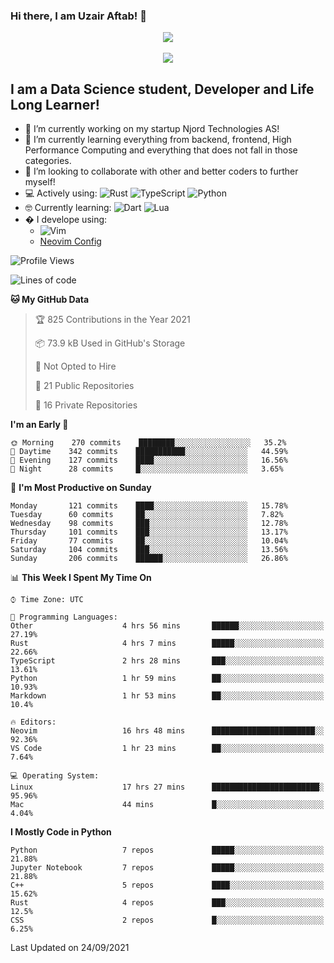 ### Hi there, I am Uzair Aftab! 👋
<div align=center>  
<img src="https://github-readme-stats.vercel.app/api?username=uzaaft&count_private=true&show_icons=true&theme=radical">
  <br/>
  <br/>

<img src="https://github-readme-stats.vercel.app/api/top-langs/?username=uzaaft&layout=compact&langs_count=15&count_private=true&theme=radical)">
</div>


## I am a Data Science student, Developer and Life Long Learner!
- 🔭 I’m currently working on my startup Njord Technologies AS!
- 🌱 I’m currently learning everything from backend, frontend, High Performance Computing and everything that does not fall in those categories.
- 👯 I’m looking to collaborate with other and better coders to further myself!
- 💻 Actively using: <img alt="Rust" src="https://img.shields.io/badge/rust-%23000000.svg?style=for-the-badge&logo=rust&logoColor=white"/> <img alt="TypeScript" src="https://img.shields.io/badge/typescript-%23007ACC.svg?style=for-the-badge&logo=typescript&logoColor=white"/> <img alt="Python" src="https://img.shields.io/badge/python-%2314354C.svg?style=for-the-badge&logo=python&logoColor=white"/>
- 🤓 Currently learning: <img alt="Dart" src="https://img.shields.io/badge/dart-%230175C2.svg?style=for-the-badge&logo=dart&logoColor=white"/> <img alt="Lua" src="https://img.shields.io/badge/lua-%232C2D72.svg?style=for-the-badge&logo=lua&logoColor=white"/> 
- � I develope using: 
  -  <img alt="Vim" src="https://img.shields.io/badge/VIM-%2311AB00.svg?style=for-the-badge&logo=vim&logoColor=white"/>
  -  [Neovim Config](https://github.com/ChristianChiarulli/LunarVim)
<!--START_SECTION:waka-->
![Profile Views](http://img.shields.io/badge/Profile%20Views-2-blue)

![Lines of code](https://img.shields.io/badge/From%20Hello%20World%20I%27ve%20Written-1.8%20million%20lines%20of%20code-blue)

**🐱 My GitHub Data** 

> 🏆 825 Contributions in the Year 2021
 > 
> 📦 73.9 kB Used in GitHub's Storage 
 > 
> 🚫 Not Opted to Hire
 > 
> 📜 21 Public Repositories 
 > 
> 🔑 16 Private Repositories  
 > 
**I'm an Early 🐤** 

```text
🌞 Morning    270 commits    ████████░░░░░░░░░░░░░░░░░   35.2% 
🌆 Daytime    342 commits    ███████████░░░░░░░░░░░░░░   44.59% 
🌃 Evening    127 commits    ████░░░░░░░░░░░░░░░░░░░░░   16.56% 
🌙 Night      28 commits     █░░░░░░░░░░░░░░░░░░░░░░░░   3.65%

```
📅 **I'm Most Productive on Sunday** 

```text
Monday       121 commits    ████░░░░░░░░░░░░░░░░░░░░░   15.78% 
Tuesday      60 commits     ██░░░░░░░░░░░░░░░░░░░░░░░   7.82% 
Wednesday    98 commits     ███░░░░░░░░░░░░░░░░░░░░░░   12.78% 
Thursday     101 commits    ███░░░░░░░░░░░░░░░░░░░░░░   13.17% 
Friday       77 commits     ██░░░░░░░░░░░░░░░░░░░░░░░   10.04% 
Saturday     104 commits    ███░░░░░░░░░░░░░░░░░░░░░░   13.56% 
Sunday       206 commits    ██████░░░░░░░░░░░░░░░░░░░   26.86%

```


📊 **This Week I Spent My Time On** 

```text
⌚︎ Time Zone: UTC

💬 Programming Languages: 
Other                    4 hrs 56 mins       ██████░░░░░░░░░░░░░░░░░░░   27.19% 
Rust                     4 hrs 7 mins        █████░░░░░░░░░░░░░░░░░░░░   22.66% 
TypeScript               2 hrs 28 mins       ███░░░░░░░░░░░░░░░░░░░░░░   13.61% 
Python                   1 hr 59 mins        ██░░░░░░░░░░░░░░░░░░░░░░░   10.93% 
Markdown                 1 hr 53 mins        ██░░░░░░░░░░░░░░░░░░░░░░░   10.4%

🔥 Editors: 
Neovim                   16 hrs 48 mins      ███████████████████████░░   92.36% 
VS Code                  1 hr 23 mins        ██░░░░░░░░░░░░░░░░░░░░░░░   7.64%

💻 Operating System: 
Linux                    17 hrs 27 mins      ████████████████████████░   95.96% 
Mac                      44 mins             █░░░░░░░░░░░░░░░░░░░░░░░░   4.04%

```

**I Mostly Code in Python** 

```text
Python                   7 repos             █████░░░░░░░░░░░░░░░░░░░░   21.88% 
Jupyter Notebook         7 repos             █████░░░░░░░░░░░░░░░░░░░░   21.88% 
C++                      5 repos             ████░░░░░░░░░░░░░░░░░░░░░   15.62% 
Rust                     4 repos             ███░░░░░░░░░░░░░░░░░░░░░░   12.5% 
CSS                      2 repos             █░░░░░░░░░░░░░░░░░░░░░░░░   6.25%

```



 Last Updated on 24/09/2021
<!--END_SECTION:waka-->
